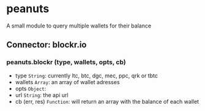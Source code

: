 # peanuts

A small module to query multiple wallets for their balance

## Connector: blockr.io

### peanuts.blockr (type, wallets, opts, cb)

 - type `String`: currently ltc, btc, dgc, mec, ppc, qrk or tbtc
 - wallets `Array`: an array of wallet adresses
 - opts `Object`:
  - url `String`: the api url
 - cb (err, res) `Function`:  will return an array with the balance of each wallet
